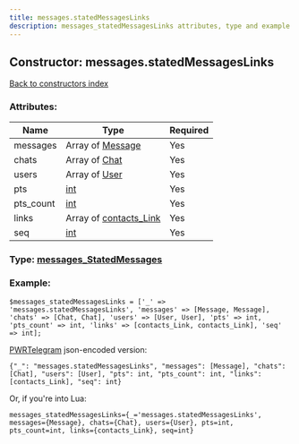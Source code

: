 ```yaml
---
title: messages.statedMessagesLinks
description: messages_statedMessagesLinks attributes, type and example
---
```

## Constructor: messages.statedMessagesLinks  
[Back to constructors index](index.md)



### Attributes:

| Name     |    Type       | Required |
|----------|---------------|----------|
|messages|Array of [Message](../types/Message.md) | Yes|
|chats|Array of [Chat](../types/Chat.md) | Yes|
|users|Array of [User](../types/User.md) | Yes|
|pts|[int](../types/int.md) | Yes|
|pts\_count|[int](../types/int.md) | Yes|
|links|Array of [contacts\_Link](../types/contacts_Link.md) | Yes|
|seq|[int](../types/int.md) | Yes|



### Type: [messages\_StatedMessages](../types/messages_StatedMessages.md)


### Example:

```
$messages_statedMessagesLinks = ['_' => 'messages.statedMessagesLinks', 'messages' => [Message, Message], 'chats' => [Chat, Chat], 'users' => [User, User], 'pts' => int, 'pts_count' => int, 'links' => [contacts_Link, contacts_Link], 'seq' => int];
```  

[PWRTelegram](https://pwrtelegram.xyz) json-encoded version:

```
{"_": "messages.statedMessagesLinks", "messages": [Message], "chats": [Chat], "users": [User], "pts": int, "pts_count": int, "links": [contacts_Link], "seq": int}
```


Or, if you're into Lua:  


```
messages_statedMessagesLinks={_='messages.statedMessagesLinks', messages={Message}, chats={Chat}, users={User}, pts=int, pts_count=int, links={contacts_Link}, seq=int}

```



